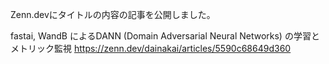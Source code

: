 <!-- tips0003.md -->
<!-- fastai, WandB によるDANN (Domain Adversarial Neural Networks) の学習とメトリック監視 -->
<!-- 2024-11-07 -->

Zenn.devにタイトルの内容の記事を公開しました。

fastai, WandB によるDANN (Domain Adversarial Neural Networks) の学習とメトリック監視
https://zenn.dev/dainakai/articles/5590c68649d360